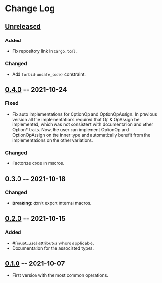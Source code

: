 # Change Log

## [Unreleased]

### Added

- Fix repository link in `Cargo.toml`.

### Changed

- Add `forbid(unsafe_code)` constraint.

## [0.4.0] -- 2021-10-24

### Fixed

- Fix auto implementations for OptionOp and OptionOpAssign. In previous version
  all the implementations required that Op & OpAssign be implemented, which was
  not consistent with documentation and other Option* traits. Now, the user can
  implement OptionOp and OptionOpAssign on the inner type and automatically
  benefit from the implementations on the other variations.

### Changed

- Factorize code in macros.

## [0.3.0] -- 2021-10-18

### Changed

- **Breaking**: don't export internal macros.

## [0.2.0] -- 2021-10-15

### Added

- #[must_use] attributes where applicable.
- Documentation for the associated types.

## [0.1.0] -- 2021-10-07

- First version with the most common operations.

[Unreleased]: https://github.com/fengalin/option-operations/
[0.4.0]: https://github.com/fengalin/option-operations/tree/0.4.0
[0.3.0]: https://github.com/fengalin/option-operations/tree/0.3.0
[0.2.0]: https://github.com/fengalin/option-operations/tree/0.2.0
[0.1.0]: https://github.com/fengalin/option-operations/tree/0.1.0